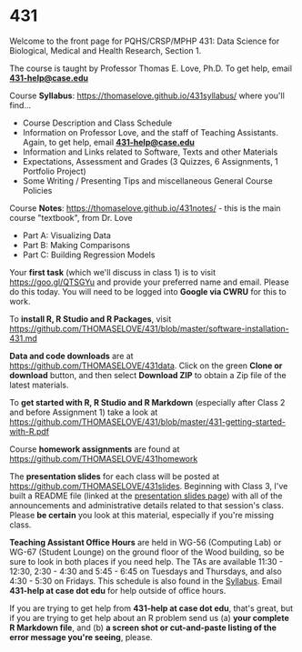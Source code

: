 # 431
Welcome to the front page for PQHS/CRSP/MPHP 431: 
Data Science for Biological, Medical and Health Research, Section 1.

The course is taught by Professor Thomas E. Love, Ph.D.
To get help, email **431-help@case.edu**

Course **Syllabus**: https://thomaselove.github.io/431syllabus/ where you'll find...
  - Course Description and Class Schedule
  - Information on Professor Love, and the staff of Teaching Assistants. Again, to get help, email **431-help@case.edu**
  - Information and Links related to Software, Texts and other Materials
  - Expectations, Assessment and Grades (3 Quizzes, 6 Assignments, 1 Portfolio Project)
  - Some Writing / Presenting Tips and miscellaneous General Course Policies

Course **Notes**: https://thomaselove.github.io/431notes/ - this is the main course "textbook", from Dr. Love
  - Part A: Visualizing Data
  - Part B: Making Comparisons
  - Part C: Building Regression Models

Your **first task** (which we'll discuss in class 1) is to visit https://goo.gl/QTSGYu and provide your preferred name and email. Please do this today. You will need to be logged into **Google via CWRU** for this to work.

To **install R, R Studio and R Packages**, visit https://github.com/THOMASELOVE/431/blob/master/software-installation-431.md

**Data and code downloads** are at https://github.com/THOMASELOVE/431data. Click on the green **Clone or download** button, and then select **Download ZIP** to obtain a Zip file of the latest materials.

To **get started with R, R Studio and R Markdown** (especially after Class 2 and before Assignment 1) take a look at https://github.com/THOMASELOVE/431/blob/master/431-getting-started-with-R.pdf

Course **homework assignments** are found at https://github.com/THOMASELOVE/431homework

The **presentation slides** for each class will be posted at https://github.com/THOMASELOVE/431slides. Beginning with Class 3, I've built a README file (linked at the [presentation slides page](https://github.com/THOMASELOVE/431slides)) with all of the announcements and administrative details related to that session's class. Please **be certain** you look at this material, especially if you're missing class.

**Teaching Assistant Office Hours** are held in WG-56 (Computing Lab) or WG-67 (Student Lounge) on the ground floor of the Wood building, so be sure to look in both places if you need help. The TAs are available 11:30 - 12:30, 2:30 - 4:30 and 5:45 - 6:45 on Tuesdays and Thursdays, and also 4:30 - 5:30 on Fridays. This schedule is also found in the [Syllabus](https://thomaselove.github.io/431syllabus/). Email **431-help at case dot edu** for help outside of office hours.

If you are trying to get help from **431-help at case dot edu**, that's great, but if you are trying to get help about an R problem send us (a) **your complete R Markdown file**, and (b) **a screen shot or cut-and-paste listing of the error message you're seeing**, please.

